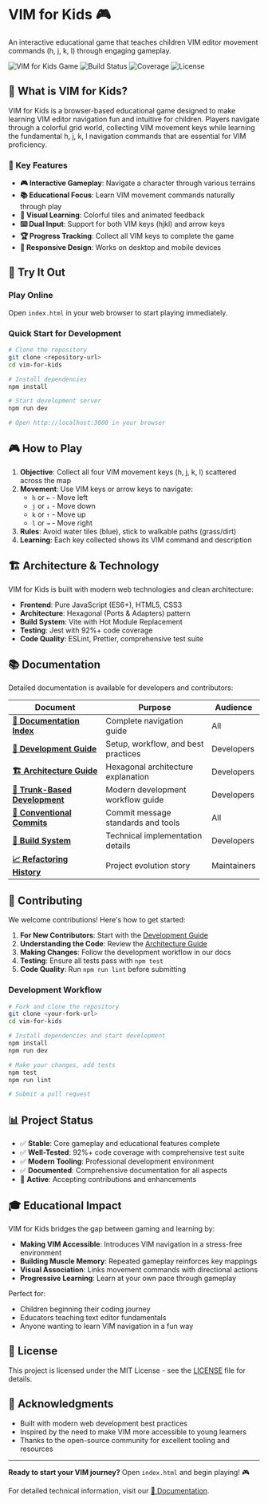 # VIM for Kids 🎮

An interactive educational game that teaches children VIM editor movement commands (h, j, k, l) through engaging gameplay.

![VIM for Kids Game](https://img.shields.io/badge/Game-Educational-brightgreen) ![Build Status](https://img.shields.io/badge/Build-Passing-success) ![Coverage](https://img.shields.io/badge/Coverage-92%25-brightgreen) ![License](https://img.shields.io/badge/License-MIT-blue)

## 🎯 What is VIM for Kids?

VIM for Kids is a browser-based educational game designed to make learning VIM editor navigation fun and intuitive for children. Players navigate through a colorful grid world, collecting VIM movement keys while learning the fundamental h, j, k, l navigation commands that are essential for VIM proficiency.

### 🌟 Key Features

- **🎮 Interactive Gameplay**: Navigate a character through various terrains
- **📚 Educational Focus**: Learn VIM movement commands naturally through play
- **🎨 Visual Learning**: Colorful tiles and animated feedback
- **⌨️ Dual Input**: Support for both VIM keys (hjkl) and arrow keys
- **🏆 Progress Tracking**: Collect all VIM keys to complete the game
- **📱 Responsive Design**: Works on desktop and mobile devices

## 🚀 Try It Out

### Play Online

Open `index.html` in your web browser to start playing immediately.

### Quick Start for Development

```bash
# Clone the repository
git clone <repository-url>
cd vim-for-kids

# Install dependencies
npm install

# Start development server
npm run dev

# Open http://localhost:3000 in your browser
```

## 🎮 How to Play

1. **Objective**: Collect all four VIM movement keys (h, j, k, l) scattered across the map
2. **Movement**: Use VIM keys or arrow keys to navigate:
   - `h` or `←` - Move left
   - `j` or `↓` - Move down
   - `k` or `↑` - Move up
   - `l` or `→` - Move right
3. **Rules**: Avoid water tiles (blue), stick to walkable paths (grass/dirt)
4. **Learning**: Each key collected shows its VIM command and description

## 🏗️ Architecture & Technology

VIM for Kids is built with modern web technologies and clean architecture:

- **Frontend**: Pure JavaScript (ES6+), HTML5, CSS3
- **Architecture**: Hexagonal (Ports & Adapters) pattern
- **Build System**: Vite with Hot Module Replacement
- **Testing**: Jest with 92%+ code coverage
- **Code Quality**: ESLint, Prettier, comprehensive test suite

## 📚 Documentation

Detailed documentation is available for developers and contributors:

| Document                                                         | Purpose                             | Audience    |
| ---------------------------------------------------------------- | ----------------------------------- | ----------- |
| **[📖 Documentation Index](doc/README.md)**                      | Complete navigation guide           | All         |
| **[🚀 Development Guide](doc/DEVELOPMENT.md)**                   | Setup, workflow, and best practices | Developers  |
| **[🏗️ Architecture Guide](doc/ARCHITECTURE.md)**                 | Hexagonal architecture explanation  | Developers  |
| **[🌳 Trunk-Based Development](doc/TRUNK_BASED_DEVELOPMENT.md)** | Modern development workflow guide   | Developers  |
| **[📝 Conventional Commits](doc/CONVENTIONAL_COMMITS.md)**       | Commit message standards and tools  | All         |
| **[🔧 Build System](doc/BUILD_SYSTEM_SUMMARY.md)**               | Technical implementation details    | Developers  |
| **[📈 Refactoring History](doc/REFACTORING_SUMMARY.md)**         | Project evolution story             | Maintainers |

## 🤝 Contributing

We welcome contributions! Here's how to get started:

1. **For New Contributors**: Start with the [Development Guide](doc/DEVELOPMENT.md)
2. **Understanding the Code**: Review the [Architecture Guide](doc/ARCHITECTURE.md)
3. **Making Changes**: Follow the development workflow in our docs
4. **Testing**: Ensure all tests pass with `npm test`
5. **Code Quality**: Run `npm run lint` before submitting

### Development Workflow

```bash
# Fork and clone the repository
git clone <your-fork-url>
cd vim-for-kids

# Install dependencies and start development
npm install
npm run dev

# Make your changes, add tests
npm test
npm run lint

# Submit a pull request
```

## 📊 Project Status

- ✅ **Stable**: Core gameplay and educational features complete
- ✅ **Well-Tested**: 92%+ code coverage with comprehensive test suite
- ✅ **Modern Tooling**: Professional development environment
- ✅ **Documented**: Comprehensive documentation for all aspects
- 🔄 **Active**: Accepting contributions and enhancements

## 🎓 Educational Impact

VIM for Kids bridges the gap between gaming and learning by:

- **Making VIM Accessible**: Introduces VIM navigation in a stress-free environment
- **Building Muscle Memory**: Repeated gameplay reinforces key mappings
- **Visual Association**: Links movement commands with directional actions
- **Progressive Learning**: Learn at your own pace through gameplay

Perfect for:

- Children beginning their coding journey
- Educators teaching text editor fundamentals
- Anyone wanting to learn VIM navigation in a fun way

## 📄 License

This project is licensed under the MIT License - see the [LICENSE](LICENSE) file for details.

## 🙏 Acknowledgments

- Built with modern web development best practices
- Inspired by the need to make VIM more accessible to young learners
- Thanks to the open-source community for excellent tooling and resources

---

**Ready to start your VIM journey?** Open `index.html` and begin playing! 🎮

For detailed technical information, visit our [📖 Documentation](doc/README.md).
